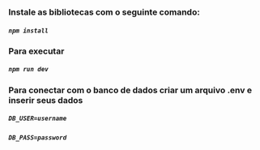 ### Instale as bibliotecas com o seguinte comando:

##### `npm install`

### Para executar

##### `npm run dev`

### Para conectar com o banco de dados criar um arquivo .env e inserir seus dados 

##### `DB_USER=username`
##### `DB_PASS=password`

